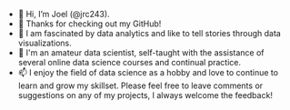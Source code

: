 - 👋 Hi, I’m Joel (@jrc243).
- 👀 Thanks for checking out my GitHub! 
- 🌱 I am fascinated by data analytics and like to tell stories through data visualizations. 
- 💞️ I'm an amateur data scientist, self-taught with the assistance of several online data science courses and continual practice.   
- 📫 I enjoy the field of data science as a hobby and love to continue to learn and grow my skillset. Please feel free to leave comments or suggestions on any of my projects, I always welcome the feedback!

<!---
jrc243/jrc243 is a ✨ special ✨ repository because its `README.md` (this file) appears on your GitHub profile.
You can click the Preview link to take a look at your changes.
--->
